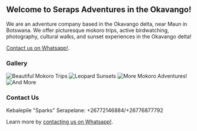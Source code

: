## Welcome to Seraps Adventures in the Okavango!

We are an adventure company based in the Okavango delta, near Maun in Botswana. We offer picturesque mokoro trips, active birdwatching, photography, cultural walks, and sunset experiences in the Okavango delta!

[Contact us on Whatsapp!](https://wa.link/1url1d).

### Gallery
![Beautiful Mokoro Trips](/Seraps-Adventure/beautiful-mokoros.jpg)
![Leopard Sunsets](/Seraps-Adventure/leopard-sunset.jpg)
![More Mokoro Adventures!](/Seraps-Adventure/mokoro-adventures-2.jpg)
![And More](/Seraps-Adventure/mokoro-adventures.jpg)

### Contact Us

Kebalepile "Sparks" Serapelane: +26772146884/+26776877792

Learn more by [contacting us on Whatsapp!](https://wa.link/1url1d).
